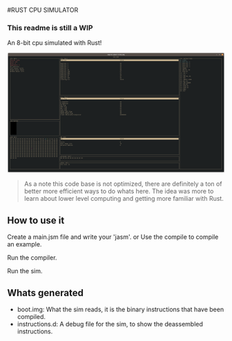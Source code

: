 #RUST CPU SIMULATOR

### This readme is still a WIP

An 8-bit cpu simulated with Rust!

![cpu sim running](https://github.com/jasonhilder/jcpu-rust/blob/main/showcase.png)

> As a note this code base is not optimized, there are definitely a ton of better more efficient ways to do whats here.
> The idea was more to learn about lower level computing and getting more familiar with Rust.

## How to use it

Create a main.jsm file and write your 'jasm'.
or
Use the compile to compile an example.

Run the compiler.

Run the sim.


## Whats generated

- boot.img: What the sim reads, it is the binary instructions that have been compiled.
- instructions.d: A debug file for the sim, to show the deassembled instructions.
